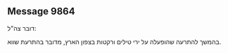## Message 9864

דובר צה"ל:

בהמשך להתרעה שהופעלה על ירי טילים ורקטות בצפון הארץ, מדובר בהתרעת שווא.

